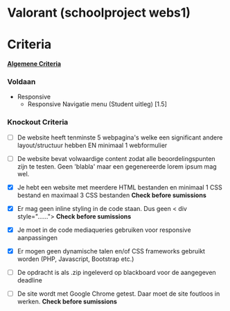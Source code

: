 
# Valorant (schoolproject webs1)

# Criteria
**[Algemene Criteria](https://docs.google.com/spreadsheets/d/e/2PACX-1vQCqdVHo8z8lBxfYn5C067lJcex97CyNOlBzU7jngfFC1KdIPaN10csXVt8Q5kZKlBy60C0zf48auSN/pubhtml)**

### Voldaan
- Responsive
  - Responsive Navigatie menu (Student uitleg) [1.5]


### Knockout Criteria
- [ ] De website heeft tenminste 5 webpagina's welke een significant andere layout/structuur hebben EN minimaal 1 webformulier

- [ ] De website bevat volwaardige content zodat alle beoordelingspunten zijn te testen. Geen 'blabla' maar een gegenereerde lorem ipsum mag wel.

- [x] Je hebt een website met meerdere HTML bestanden en minimaal 1 CSS bestand en maximaal 3 CSS bestanden **Check before sumissions**

- [x] Er mag geen inline styling in de code staan. Dus geen < div style="......"> **Check before sumissions**

- [x] Je moet in de code mediaqueries gebruiken voor responsive aanpassingen

- [x] Er mogen geen dynamische talen en/of CSS frameworks gebruikt worden (PHP, Javascript, Bootstrap etc.)

- [ ] De opdracht is als .zip ingeleverd op blackboard voor de aangegeven deadline

- [ ] De site wordt met Google Chrome getest. Daar moet de site foutloos in werken. **Check before sumissions**
